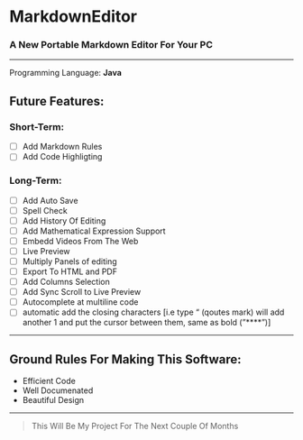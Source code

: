 # MarkdownEditor
### A New Portable Markdown Editor For Your PC 
***

Programming Language: **Java**

## Future Features:

### Short-Term:
- [ ] Add Markdown Rules
- [ ] Add Code Highligting

### Long-Term:
- [ ] Add Auto Save
- [ ] Spell Check
- [ ] Add History Of Editing
- [ ] Add Mathematical Expression Support
- [ ] Embedd Videos From The Web
- [ ] Live Preview
- [ ] Multiply Panels of editing
- [ ] Export To HTML and PDF
- [ ] Add Columns Selection
- [ ] Add Sync Scroll to Live Preview
- [ ] Autocomplete at multiline code
- [ ] automatic add the closing characters [i.e type “ (qoutes mark) will add another 1 and put the cursor between them, same as bold (”****”)]

***
## Ground Rules For Making This Software:

* Efficient Code
* Well Documenated
* Beautiful Design

***
> This Will Be My Project For The Next Couple Of Months
